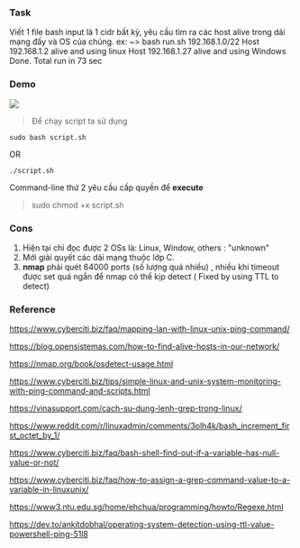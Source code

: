 ### Task
Viết 1 file bash input là 1 cidr bất kỳ, yêu cầu tìm ra các host alive trong dải mạng đấy và OS của chúng.
ex: 
~> bash run.sh 192.168.1.0/22
Host 192.168.1.2 alive and using linux
Host 192.168.1.27 alive and using Windows
Done.
Total run in 73 sec

### Demo 
![](https://github.com/linhnt31/internship-2020/blob/linhnt-baocao-t1/LinhNT/Task-1-Find-all-hosts-alive/demo.png)

> Để chạy script ta sử dụng

```
sudo bash script.sh
```

OR

```
./script.sh
```

Command-line thứ 2 yêu cầu cấp quyền để **execute** 
> sudo chmod +x script.sh
### Cons 
1. Hiện tại chỉ đọc được 2 OSs là: Linux, Window, others : "unknown"
2. Mới giải quyết các dải mạng thuộc lớp C.
3. **nmap** phải quét 64000 ports (số lượng quá nhiều) , nhiều khi timeout được set quá ngắn để nmap có thể kịp detect ( Fixed by using TTL to detect) 

### Reference
https://www.cyberciti.biz/faq/mapping-lan-with-linux-unix-ping-command/

https://blog.opensistemas.com/how-to-find-alive-hosts-in-our-network/

https://nmap.org/book/osdetect-usage.html

https://www.cyberciti.biz/tips/simple-linux-and-unix-system-monitoring-with-ping-command-and-scripts.html

https://vinasupport.com/cach-su-dung-lenh-grep-trong-linux/

https://www.reddit.com/r/linuxadmin/comments/3olh4k/bash_increment_first_octet_by_1/

https://www.cyberciti.biz/faq/bash-shell-find-out-if-a-variable-has-null-value-or-not/

https://www.cyberciti.biz/faq/how-to-assign-a-grep-command-value-to-a-variable-in-linuxunix/

https://www3.ntu.edu.sg/home/ehchua/programming/howto/Regexe.html

https://dev.to/ankitdobhal/operating-system-detection-using-ttl-value-powershell-ping-51l8

